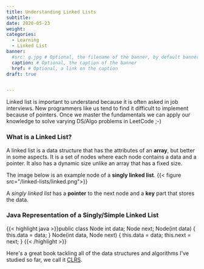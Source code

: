 ```yaml
---
title: Understanding Linked Lists
subtitle:
date: 2020-05-23
weight: 
categories:
  - Learning
  - Linked List
banner:
  #src: g.jpg # Optional, the filename of the banner, by default banner.jpg
  caption: # Optional, the caption of the banner
  href: # Optional, a link on the caption
draft: true


---
```

Linked list is important to understand because it is often asked in job interviews. New programmers like us tend to find it difficult to implement because of pointers. Once we master the fundamentals we can apply our knowledge to solve varying DS/Algo problems in LeetCode ;-)
<!--more--> 

### What is a Linked List?

A linked list is a data structure that has the attributes of an **array**, but better in some aspects. It is a set of nodes where each node contains a data and a pointer. It also has a dynamic size unlike an array that has a fixed size.

The image below is an example node of a **singly linked list**.
{{< figure src="/linked-lists/linked.png">}}

A *singly linked list* has a **pointer** to the next node and a **key** part that stores the data.

### Java Representation of a Singly/Simple Linked List

{{< highlight java >}}public class Node 
	int data;
	Node next;
	Node(int data) {
		this.data = data;
	}
	Node(int data, Node next) {
		this.data = data;
		this.next = next;
	}
{{< /highlight >}}

Here's a great book tackling all of the data structures and algorithms I've studied so far, we call it [CLRS](https://www.amazon.com/Introduction-Algorithms-3rd-MIT-Press/dp/0262033844). 